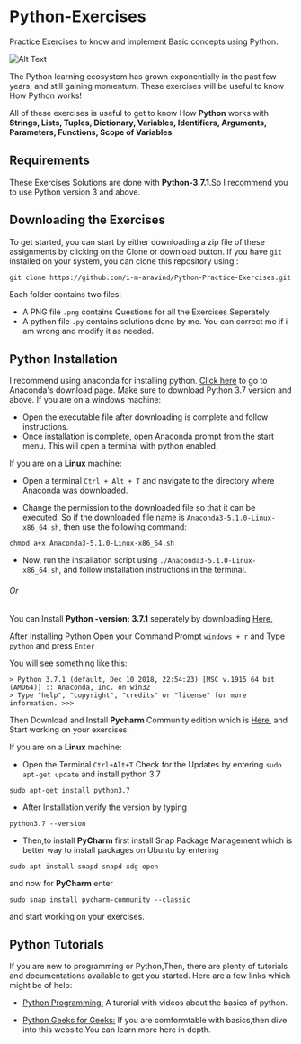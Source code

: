 # Python-Exercises
Practice Exercises to know and implement Basic concepts using Python.

![Alt Text](https://github.com/aravind-alpha/Python-Exercises/blob/master/python.png)

The Python learning ecosystem has grown exponentially in the past few years, and still gaining momentum. These exercises will be useful to know How Python works!

All of these exercises is useful to get to know How **Python** works with **Strings, Lists, Tuples, Dictionary, Variables, Identifiers,
Arguments, Parameters, Functions, Scope of Variables**

## Requirements
These Exercises Solutions are done with **Python-3.7.1**.So I recommend you to use Python version 3 and above.

## Downloading the Exercises
To get started, you can start by either downloading a zip file of these assignments by clicking on the Clone or download button. If you have `git` installed on your system, you can clone this repository using :

```
git clone https://github.com/i-m-aravind/Python-Practice-Exercises.git
```

Each folder contains two files:
- A PNG file `.png` contains Questions for all the Exercises Seperately.
- A python file `.py` contains solutions done by me. You can correct me if i am wrong and modify it as needed.

## Python Installation

I recommend using anaconda for installing python. [Click here](https://www.anaconda.com/download/) to go to Anaconda's download page. Make sure to download Python 3.7 version and above. If you are on a windows machine:

- Open the executable file after downloading is complete and follow instructions.
- Once installation is complete, open Anaconda prompt from the start menu. This will open a terminal with python enabled.

If you are on a **Linux** machine:

- Open a terminal `Ctrl + Alt + T` and navigate to the directory where Anaconda was downloaded.

- Change the permission to the downloaded file so that it can be executed. So if the downloaded file name is `Anaconda3-5.1.0-Linux-x86_64.sh`, then use the following command:

 ```
 chmod a+x Anaconda3-5.1.0-Linux-x86_64.sh
```

- Now, run the installation script using `./Anaconda3-5.1.0-Linux-x86_64.sh`, and follow installation instructions in the terminal.

###### Or

You can Install **Python -version: 3.7.1** seperately by downloading [Here.](https://www.python.org/downloads/release/python-371/)

After Installing Python Open your Command Prompt `windows + r` and Type `python` and press `Enter`

You will see something like this:

```
> Python 3.7.1 (default, Dec 10 2018, 22:54:23) [MSC v.1915 64 bit (AMD64)] :: Anaconda, Inc. on win32
> Type "help", "copyright", "credits" or "license" for more information. >>>
```

Then Download and Install **Pycharm** Community edition which is [Here.](https://www.jetbrains.com/pycharm/download/)
and Start working on your exercises. 

If you are on a **Linux** machine:

- Open the Terminal `Ctrl+Alt+T` Check for the Updates by entering `sudo apt-get update` and 
install python 3.7 

```
sudo apt-get install python3.7
```

- After Installation,verify the version by typing 

```
python3.7 --version
```

- Then,to install **PyCharm** first install Snap Package Management which is better way to install packages on Ubuntu
by entering 

```
sudo apt install snapd snapd-xdg-open
```

and now for **PyCharm** enter 

```
sudo snap install pycharm-community --classic
```

and start working on your exercises.

## Python Tutorials

If you are new to programming or Python,Then, there are plenty of tutorials and documentations available to get you started. Here are a few links which might be of help:

- [Python Programming:](https://pythonprogramming.net/introduction-to-python-programming/) A turorial with videos about the basics of python.

- [Python Geeks for Geeks:](https://www.geeksforgeeks.org/python-programming-examples/) If you are comformtable with basics,then dive into this website.You can learn more here in depth.
